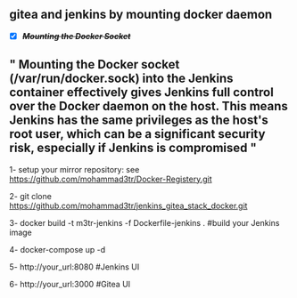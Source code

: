 ## gitea and jenkins by mounting docker daemon
- [x] ~~***Mounting the Docker Socket***~~

" Mounting the Docker socket (/var/run/docker.sock) into the Jenkins container effectively gives Jenkins full control over the Docker daemon on the host. This means Jenkins has the same privileges as the host's root user, which can be a significant security risk, especially if Jenkins is compromised "
---
1- setup your mirror repository:  see https://github.com/mohammad3tr/Docker-Registery.git

2- git clone https://github.com/mohammad3tr/jenkins_gitea_stack_docker.git 

3- docker build -t m3tr-jenkins -f Dockerfile-jenkins . #build your Jenkins image

4- docker-compose up -d

5- http://your_url:8080 #Jenkins UI

6- http://your_url:3000 #Gitea UI


